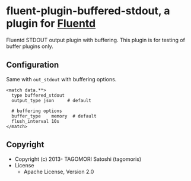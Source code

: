 # fluent-plugin-buffered-stdout, a plugin for [Fluentd](http://fluentd.org)

Fluentd STDOUT output plugin with buffering. This plugin is for testing of buffer plugins only.

## Configuration

Same with `out_stdout` with buffering options.

```
<match data.**>
  type buffered_stdout
  output_type json     # default
  
  # buffering options
  buffer_type    memory  # default
  flush_interval 10s
</match>
```

## Copyright

* Copyright (c) 2013- TAGOMORI Satoshi (tagomoris)
* License
  * Apache License, Version 2.0

